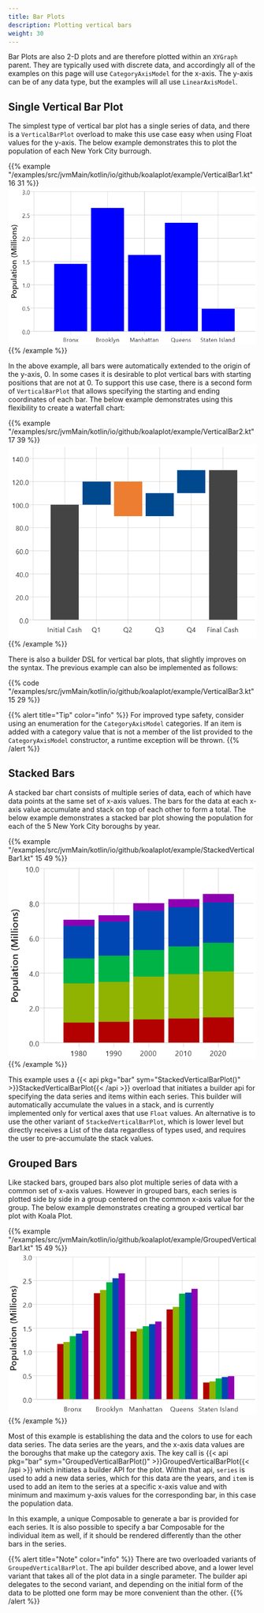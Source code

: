 ```yaml
---
title: Bar Plots
description: Plotting vertical bars
weight: 30
---
```


Bar Plots are also 2-D plots and are therefore plotted within an ```XYGraph``` parent. They are typically used with discrete data, and accordingly all of the examples on this page will use ```CategoryAxisModel``` for the x-axis. The y-axis can be of any data type, but the examples will all use ```LinearAxisModel```.

## Single Vertical Bar Plot

The simplest type of vertical bar plot has a single series of data, and there is a ```VerticalBarPlot``` overload to make this use case easy when using Float values for the y-axis. The below example demonstrates this to plot the population of each New York City burrough.

{{% example "/examples/src/jvmMain/kotlin/io/github/koalaplot/example/VerticalBar1.kt" 16 31 %}}
![Vertical bars](VerticalBar1.png)
{{% /example %}}

In the above example, all bars were automatically extended to the origin of the y-axis, 0. In some cases it is desirable to plot vertical bars with starting positions that are not at 0. To support this use case, there is a second form of ```VerticalBarPlot``` that allows specifying the starting and ending coordinates of each bar. The below example demonstrates using this flexibility to create a waterfall chart:

{{% example "/examples/src/jvmMain/kotlin/io/github/koalaplot/example/VerticalBar2.kt" 17 39 %}}
![Waterfall](VerticalBar2.png)
{{% /example %}}

There is also a builder DSL for vertical bar plots, that slightly improves on the syntax. The previous example can also be implemented as follows:

{{% code "/examples/src/jvmMain/kotlin/io/github/koalaplot/example/VerticalBar3.kt" 15 29  %}}

{{% alert title="Tip" color="info" %}}
For improved type safety, consider using an enumeration for the ```CategoryAxisModel``` categories. If an item is added with a category value that is not a member of the list provided to the ```CategoryAxisModel``` constructor, a runtime exception will be thrown.
{{% /alert %}}

## Stacked Bars

A stacked bar chart consists of multiple series of data, each of which have data points at the same set of x-axis values. The bars for the data at each x-axis value accumulate and stack on top of each other to form a total. The below example demonstrates a stacked bar plot showing the population for each of the 5 New York City boroughs by year.

{{% example "/examples/src/jvmMain/kotlin/io/github/koalaplot/example/StackedVerticalBar1.kt" 15 49 %}}
![Stacked bars](StackedVerticalBar1.png)
{{% /example %}}

This example uses a {{< api pkg="bar" sym="StackedVerticalBarPlot()" >}}StackedVerticalBarPlot{{< /api >}} overload that initiates a builder api for specifying the data series and items within each series. This builder will automatically accumulate the values in a stack, and is currently implemented only for vertical axes that use ```Float``` values. An alternative is to use the other variant of ```StackedVerticalBarPlot```, which is lower level but directly receives a List of the data regardless of types used, and requires the user to pre-accumulate the stack values.

## Grouped Bars

Like stacked bars, grouped bars also plot multiple series of data with a common set of x-axis values. However in grouped bars, each series is plotted side by side in a group centered on the common x-axis value for the group. The below example demonstrates creating a grouped vertical bar plot with Koala Plot.

{{% example "/examples/src/jvmMain/kotlin/io/github/koalaplot/example/GroupedVerticalBar1.kt" 15 49 %}}
![Grouped bars](GroupedVerticalBar1.png)
{{% /example %}}

Most of this example is establishing the data and the colors to use for each data series. The data series are the years, and the x-axis data values are the boroughs that make up the category axis. The key call is {{< api pkg="bar" sym="GroupedVerticalBarPlot()" >}}GroupedVerticalBarPlot{{< /api >}} which initiates a builder API for the plot. Within that api, ```series``` is used to add a new data series, which for this data are the years, and ```item``` is used to add an item to the series at a specific x-axis value and with minimum and maximum y-axis values for the corresponding bar, in this case the population data.

In this example, a unique Composable to generate a bar is provided for each series. It is also possible to specify a bar Composable for the individual item as well, if it should be rendered differently than the other bars in the series.

{{% alert title="Note" color="info" %}}
There are two overloaded variants of ```GroupedVerticalBarPlot```. The api builder described above, and a lower level variant that takes all of the plot data in a single parameter. The builder api delegates to the second variant, and depending on the initial form of the data to be plotted one form may be more convenient than the other.
{{% /alert %}}

